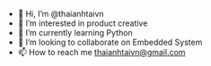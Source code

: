 - 👋 Hi, I’m @thaianhtaivn
- 👀 I’m interested in product creative
- 🌱 I’m currently learning Python
- 💞️ I’m looking to collaborate on Embedded System
- 📫 How to reach me thaianhtaivn@gmail.com

<!---
thaianhtaivn/thaianhtaivn is a ✨ special ✨ repository because its `README.md` (this file) appears on your GitHub profile.
You can click the Preview link to take a look at your changes.
--->
